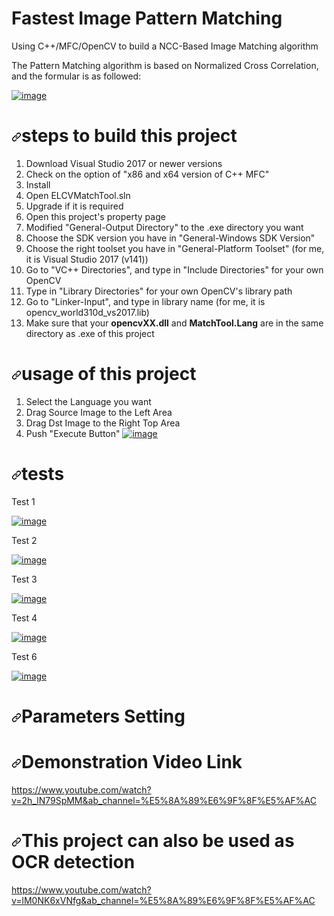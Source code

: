 # Fastest Image Pattern Matching

<p dir="auto">Using C++/MFC/OpenCV to build a NCC-Based Image Matching algorithm</p>
<p dir="auto">The Pattern Matching algorithm is based on Normalized Cross Correlation, and the formular is as followed:</p>
<p dir="auto"><a target="_blank" rel="noopener noreferrer" href="https://user-images.githubusercontent.com/104763587/167124708-e73ac583-dead-4628-8f4a-4fd6396c64f9.png"><img src="https://user-images.githubusercontent.com/104763587/167124708-e73ac583-dead-4628-8f4a-4fd6396c64f9.png" alt="image" style="max-width: 100%;"></a></p>
<h1 dir="auto"><a id="user-content-steps-to-build-this-project" class="anchor" aria-hidden="true" href="#steps-to-build-this-project"><svg class="octicon octicon-link" viewBox="0 0 16 16" version="1.1" width="16" height="16" aria-hidden="true"><path fill-rule="evenodd" d="M7.775 3.275a.75.75 0 001.06 1.06l1.25-1.25a2 2 0 112.83 2.83l-2.5 2.5a2 2 0 01-2.83 0 .75.75 0 00-1.06 1.06 3.5 3.5 0 004.95 0l2.5-2.5a3.5 3.5 0 00-4.95-4.95l-1.25 1.25zm-4.69 9.64a2 2 0 010-2.83l2.5-2.5a2 2 0 012.83 0 .75.75 0 001.06-1.06 3.5 3.5 0 00-4.95 0l-2.5 2.5a3.5 3.5 0 004.95 4.95l1.25-1.25a.75.75 0 00-1.06-1.06l-1.25 1.25a2 2 0 01-2.83 0z"></path></svg></a>steps to build this project</h1>
<ol dir="auto">
<li>Download Visual Studio 2017 or newer versions</li>
<li>Check on the option of "x86 and x64 version of C++ MFC"</li>
<li>Install</li>
<li>Open ELCVMatchTool.sln</li>
<li>Upgrade if it is required</li>
<li>Open this project's property page</li>
<li>Modified "General-Output Directory" to the .exe directory you want</li>
<li>Choose the SDK version you have in "General-Windows SDK Version"</li>
<li>Choose the right toolset you have in "General-Platform Toolset" (for me, it is Visual Studio 2017 (v141))</li>
<li>Go to "VC++ Directories", and type in "Include Directories" for your own OpenCV</li>
<li>Type in "Library Directories" for your own OpenCV's library path</li>
<li>Go to "Linker-Input", and type in library name (for me, it is opencv_world310d_vs2017.lib)</li>
<li>Make sure that your <strong>opencvXX.dll</strong> and <strong>MatchTool.Lang</strong> are in the same directory as .exe of this project</li>
</ol>
<h1 dir="auto"><a id="user-content-usage-of-this-project" class="anchor" aria-hidden="true" href="#usage-of-this-project"><svg class="octicon octicon-link" viewBox="0 0 16 16" version="1.1" width="16" height="16" aria-hidden="true"><path fill-rule="evenodd" d="M7.775 3.275a.75.75 0 001.06 1.06l1.25-1.25a2 2 0 112.83 2.83l-2.5 2.5a2 2 0 01-2.83 0 .75.75 0 00-1.06 1.06 3.5 3.5 0 004.95 0l2.5-2.5a3.5 3.5 0 00-4.95-4.95l-1.25 1.25zm-4.69 9.64a2 2 0 010-2.83l2.5-2.5a2 2 0 012.83 0 .75.75 0 001.06-1.06 3.5 3.5 0 00-4.95 0l-2.5 2.5a3.5 3.5 0 004.95 4.95l1.25-1.25a.75.75 0 00-1.06-1.06l-1.25 1.25a2 2 0 01-2.83 0z"></path></svg></a>usage of this project</h1>
<ol dir="auto">
<li>Select the Language you want</li>
<li>Drag Source Image to the Left Area</li>
<li>Drag Dst Image to the Right Top Area</li>
<li>Push "Execute Button"
<a target="_blank" rel="noopener noreferrer" href="https://github.com/DennisLiu1993/Fastest_Image_Pattern_Matching/blob/main/ManualImage/First%20Step.jpg"><img src="https://github.com/DennisLiu1993/Fastest_Image_Pattern_Matching/raw/main/ManualImage/First%20Step.jpg" alt="image" style="max-width: 100%;"></a></li>
</ol>
<h1 dir="auto"><a id="user-content-tests" class="anchor" aria-hidden="true" href="#tests"><svg class="octicon octicon-link" viewBox="0 0 16 16" version="1.1" width="16" height="16" aria-hidden="true"><path fill-rule="evenodd" d="M7.775 3.275a.75.75 0 001.06 1.06l1.25-1.25a2 2 0 112.83 2.83l-2.5 2.5a2 2 0 01-2.83 0 .75.75 0 00-1.06 1.06 3.5 3.5 0 004.95 0l2.5-2.5a3.5 3.5 0 00-4.95-4.95l-1.25 1.25zm-4.69 9.64a2 2 0 010-2.83l2.5-2.5a2 2 0 012.83 0 .75.75 0 001.06-1.06 3.5 3.5 0 00-4.95 0l-2.5 2.5a3.5 3.5 0 004.95 4.95l1.25-1.25a.75.75 0 00-1.06-1.06l-1.25 1.25a2 2 0 01-2.83 0z"></path></svg></a>tests</h1>
<p dir="auto">Test 1</p>
<p dir="auto"><a target="_blank" rel="noopener noreferrer" href="https://github.com/DennisLiu1993/Fastest_Image_Pattern_Matching/blob/main/Result%20Images/Result1.jpg"><img src="https://github.com/DennisLiu1993/Fastest_Image_Pattern_Matching/raw/main/Result%20Images/Result1.jpg" alt="image" style="max-width: 100%;"></a></p>
<p dir="auto">Test 2</p>
<p dir="auto"><a target="_blank" rel="noopener noreferrer" href="https://github.com/DennisLiu1993/Fastest_Image_Pattern_Matching/blob/main/Result%20Images/Result2.jpg"><img src="https://github.com/DennisLiu1993/Fastest_Image_Pattern_Matching/raw/main/Result%20Images/Result2.jpg" alt="image" style="max-width: 100%;"></a></p>
<p dir="auto">Test 3</p>
<p dir="auto"><a target="_blank" rel="noopener noreferrer" href="https://github.com/DennisLiu1993/Fastest_Image_Pattern_Matching/blob/main/Result%20Images/Result3.jpg"><img src="https://github.com/DennisLiu1993/Fastest_Image_Pattern_Matching/raw/main/Result%20Images/Result3.jpg" alt="image" style="max-width: 100%;"></a></p>
<p dir="auto">Test 4</p>
<p dir="auto"><a target="_blank" rel="noopener noreferrer" href="https://github.com/DennisLiu1993/Fastest_Image_Pattern_Matching/blob/main/Result%20Images/Result4.jpg"><img src="https://github.com/DennisLiu1993/Fastest_Image_Pattern_Matching/raw/main/Result%20Images/Result4.jpg" alt="image" style="max-width: 100%;"></a></p>
<p dir="auto">Test 6</p>
<p dir="auto"><a target="_blank" rel="noopener noreferrer" href="https://github.com/DennisLiu1993/Fastest_Image_Pattern_Matching/blob/main/Result%20Images/Result6.jpg"><img src="https://github.com/DennisLiu1993/Fastest_Image_Pattern_Matching/raw/main/Result%20Images/Result6.jpg" alt="image" style="max-width: 100%;"></a></p>
<h1 dir="auto"><a id="user-content-parameters-setting" class="anchor" aria-hidden="true" href="#parameters-setting"><svg class="octicon octicon-link" viewBox="0 0 16 16" version="1.1" width="16" height="16" aria-hidden="true"><path fill-rule="evenodd" d="M7.775 3.275a.75.75 0 001.06 1.06l1.25-1.25a2 2 0 112.83 2.83l-2.5 2.5a2 2 0 01-2.83 0 .75.75 0 00-1.06 1.06 3.5 3.5 0 004.95 0l2.5-2.5a3.5 3.5 0 00-4.95-4.95l-1.25 1.25zm-4.69 9.64a2 2 0 010-2.83l2.5-2.5a2 2 0 012.83 0 .75.75 0 001.06-1.06 3.5 3.5 0 00-4.95 0l-2.5 2.5a3.5 3.5 0 004.95 4.95l1.25-1.25a.75.75 0 00-1.06-1.06l-1.25 1.25a2 2 0 01-2.83 0z"></path></svg></a>Parameters Setting</h1>
<h1 dir="auto"><a id="user-content-demonstration-video-link" class="anchor" aria-hidden="true" href="#demonstration-video-link"><svg class="octicon octicon-link" viewBox="0 0 16 16" version="1.1" width="16" height="16" aria-hidden="true"><path fill-rule="evenodd" d="M7.775 3.275a.75.75 0 001.06 1.06l1.25-1.25a2 2 0 112.83 2.83l-2.5 2.5a2 2 0 01-2.83 0 .75.75 0 00-1.06 1.06 3.5 3.5 0 004.95 0l2.5-2.5a3.5 3.5 0 00-4.95-4.95l-1.25 1.25zm-4.69 9.64a2 2 0 010-2.83l2.5-2.5a2 2 0 012.83 0 .75.75 0 001.06-1.06 3.5 3.5 0 00-4.95 0l-2.5 2.5a3.5 3.5 0 004.95 4.95l1.25-1.25a.75.75 0 00-1.06-1.06l-1.25 1.25a2 2 0 01-2.83 0z"></path></svg></a>Demonstration Video Link</h1>
<p dir="auto"><a href="https://www.youtube.com/watch?v=2h_lN79SpMM&amp;ab_channel=%E5%8A%89%E6%9F%8F%E5%AF%AC" rel="nofollow">https://www.youtube.com/watch?v=2h_lN79SpMM&amp;ab_channel=%E5%8A%89%E6%9F%8F%E5%AF%AC</a></p>
<h1 dir="auto"><a id="user-content-this-project-can-also-be-used-as-ocr-detection" class="anchor" aria-hidden="true" href="#this-project-can-also-be-used-as-ocr-detection"><svg class="octicon octicon-link" viewBox="0 0 16 16" version="1.1" width="16" height="16" aria-hidden="true"><path fill-rule="evenodd" d="M7.775 3.275a.75.75 0 001.06 1.06l1.25-1.25a2 2 0 112.83 2.83l-2.5 2.5a2 2 0 01-2.83 0 .75.75 0 00-1.06 1.06 3.5 3.5 0 004.95 0l2.5-2.5a3.5 3.5 0 00-4.95-4.95l-1.25 1.25zm-4.69 9.64a2 2 0 010-2.83l2.5-2.5a2 2 0 012.83 0 .75.75 0 001.06-1.06 3.5 3.5 0 00-4.95 0l-2.5 2.5a3.5 3.5 0 004.95 4.95l1.25-1.25a.75.75 0 00-1.06-1.06l-1.25 1.25a2 2 0 01-2.83 0z"></path></svg></a>This project can also be used as OCR detection</h1>
<p dir="auto"><a href="https://www.youtube.com/watch?v=lM0NK6xVNfg&amp;ab_channel=%E5%8A%89%E6%9F%8F%E5%AF%AC" rel="nofollow">https://www.youtube.com/watch?v=lM0NK6xVNfg&amp;ab_channel=%E5%8A%89%E6%9F%8F%E5%AF%AC</a></p>
